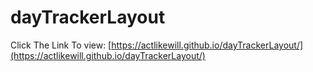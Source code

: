 # dayTrackerLayout
Click The Link To view:
[https://actlikewill.github.io/dayTrackerLayout/](https://actlikewill.github.io/dayTrackerLayout/)
